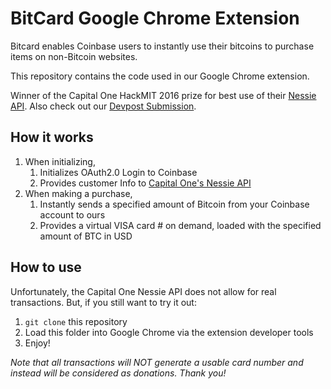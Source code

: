 # BitCard Google Chrome Extension
Bitcard enables Coinbase users to instantly use their bitcoins to purchase items on non-Bitcoin websites. 

This repository contains the code used in our Google Chrome extension.

Winner of the Capital One HackMIT 2016 prize for best use of their [Nessie API](http://api.reimaginebanking.com).
Also check out our [Devpost Submission](http://devpost.com/software/bitcard-backend).
## How it works
1. When initializing,
    1. Initializes OAuth2.0 Login to Coinbase
    1. Provides customer Info to [Capital One's Nessie API](http://api.reimaginebanking.com)
1. When making a purchase,
    1. Instantly sends a specified amount of Bitcoin from your Coinbase account to ours
    2. Provides a virtual VISA card # on demand, loaded with the specified amount of BTC in USD
    

## How to use
Unfortunately, the Capital One Nessie API does not allow for real transactions. But, if you still want to try it out:

1. `git clone` this repository
1. Load this folder into Google Chrome via the extension developer tools
1. Enjoy!

_Note that all transactions will NOT generate a usable card number and instead will be considered as donations. Thank you!_
